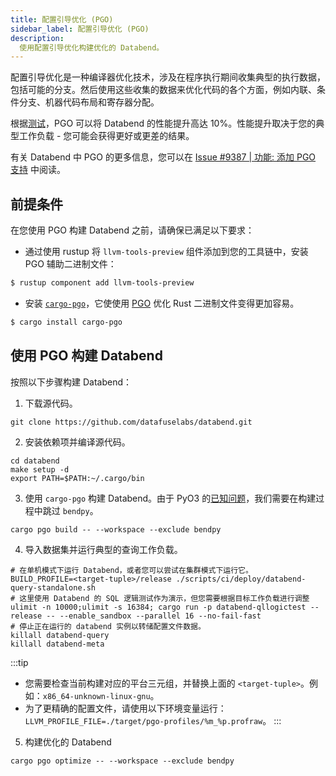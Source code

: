 ```yaml
---
title: 配置引导优化 (PGO)
sidebar_label: 配置引导优化 (PGO)
description:
  使用配置引导优化构建优化的 Databend。
---
```


配置引导优化是一种编译器优化技术，涉及在程序执行期间收集典型的执行数据，包括可能的分支。然后使用这些收集的数据来优化代码的各个方面，例如内联、条件分支、机器代码布局和寄存器分配。

根据[测试](https://github.com/datafuselabs/databend/issues/9387#issuecomment-1566210063)，PGO 可以将 Databend 的性能提升高达 10%。性能提升取决于您的典型工作负载 - 您可能会获得更好或更差的结果。

有关 Databend 中 PGO 的更多信息，您可以在 [Issue #9387 | 功能: 添加 PGO 支持](https://github.com/datafuselabs/databend/issues/9387) 中阅读。

## 前提条件

在您使用 PGO 构建 Databend 之前，请确保已满足以下要求：

- 通过使用 rustup 将 `llvm-tools-preview` 组件添加到您的工具链中，安装 PGO 辅助二进制文件：

```bash
$ rustup component add llvm-tools-preview
```

- 安装 [`cargo-pgo`](https://crates.io/crates/cargo-pgo)，它使使用 [PGO](https://doc.rust-lang.org/rustc/profile-guided-optimization.html) 优化 Rust 二进制文件变得更加容易。

```bash
$ cargo install cargo-pgo
```

## 使用 PGO 构建 Databend

按照以下步骤构建 Databend：

1. 下载源代码。

```shell
git clone https://github.com/datafuselabs/databend.git
```

2. 安装依赖项并编译源代码。

```shell
cd databend
make setup -d
export PATH=$PATH:~/.cargo/bin
```

3. 使用 `cargo-pgo` 构建 Databend。由于 PyO3 的[已知问题](https://github.com/PyO3/pyo3/issues/1084)，我们需要在构建过程中跳过 `bendpy`。

```shell
cargo pgo build -- --workspace --exclude bendpy
```

4. 导入数据集并运行典型的查询工作负载。

```shell
# 在单机模式下运行 Databend，或者您可以尝试在集群模式下运行它。
BUILD_PROFILE=<target-tuple>/release ./scripts/ci/deploy/databend-query-standalone.sh
# 这里使用 Databend 的 SQL 逻辑测试作为演示，但您需要根据目标工作负载进行调整
ulimit -n 10000;ulimit -s 16384; cargo run -p databend-qllogictest --release -- --enable_sandbox --parallel 16 --no-fail-fast
# 停止正在运行的 databend 实例以转储配置文件数据。
killall databend-query
killall databend-meta
```

:::tip
- 您需要检查当前构建对应的平台三元组，并替换上面的 `<target-tuple>`。例如：`x86_64-unknown-linux-gnu`。
- 为了更精确的配置文件，请使用以下环境变量运行：`LLVM_PROFILE_FILE=./target/pgo-profiles/%m_%p.profraw`。
:::

5. 构建优化的 Databend

```shell
cargo pgo optimize -- --workspace --exclude bendpy
```